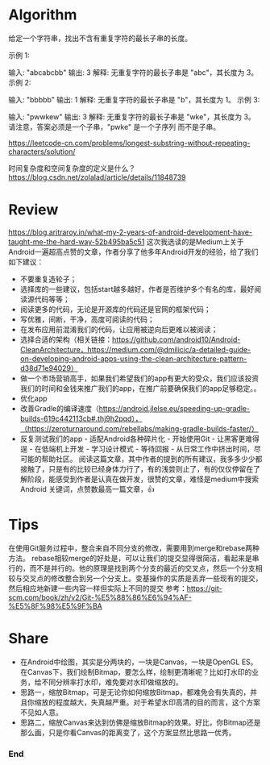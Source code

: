 # Algorithm
给定一个字符串，找出不含有重复字符的最长子串的长度。

示例 1:

输入: "abcabcbb"
输出: 3 
解释: 无重复字符的最长子串是 "abc"，其长度为 3。
示例 2:

输入: "bbbbb"
输出: 1
解释: 无重复字符的最长子串是 "b"，其长度为 1。
示例 3:

输入: "pwwkew"
输出: 3
解释: 无重复字符的最长子串是 "wke"，其长度为 3。
请注意，答案必须是一个子串，"pwke" 是一个子序列 而不是子串。

https://leetcode-cn.com/problems/longest-substring-without-repeating-characters/solution/

时间复杂度和空间复杂度的定义是什么？
https://blog.csdn.net/zolalad/article/details/11848739
# Review
https://blog.aritraroy.in/what-my-2-years-of-android-development-have-taught-me-the-hard-way-52b495ba5c51
这次我选读的是Medium上关于Android一遍超高点赞的文章，作者分享了他多年Android开发的经验，给了我们如下建议：
 - 不要重复造轮子；
 - 选择库的一些建议，包括start越多越好，作者是否维护多个有名的库，最好阅读源代码等等；
 - 阅读更多的代码，无论是开源库的代码还是官网的框架代码；
 - 写优雅，间断，干净，高度可阅读的代码；
 - 在发布应用前混淆我们的代码，让应用被逆向后更难以被阅读；
 - 选择合适的架构（相关链接：https://github.com/android10/Android-CleanArchitecture，https://medium.com/@dmilicic/a-detailed-guide-on-developing-android-apps-using-the-clean-architecture-pattern-d38d71e94029）
 - 做一个市场营销高手，如果我们希望我们的app有更大的受众，我们应该投资我们的时间和金钱来推广我们的app，在推广前要确保我们的app足够稳定。。
  -  优化app　
  -  改善Gradle的编译速度（https://android.jlelse.eu/speeding-up-gradle-builds-619c442113cb#.thj9h2pqd），（https://zeroturnaround.com/rebellabs/making-gradle-builds-faster/）
   - 反复测试我们的app
    - 适配Android各种碎片化
    - 开始使用Git
    - 让黑客更难得逞
    - 在低端机上开发
    - 学习设计模式
    - 等待回报
    - 从日常工作中挤出时间，尽可能的帮助社区。
 阅读这篇文章，其中作者的提到的所有建议，我多多少少都接触了，只是有的比较已经身体力行了，有的浅尝则止了，有的仅仅停留在了解阶段，能感受到作者是认真在做开发，很赞的文章，难怪是medium中搜索Android 关键词，点赞数最高一篇文章，👍
# Tips
在使用Git服务过程中，整合来自不同分支的修改，需要用到merge和rebase两种方法。
rebase相较merge的好处是，可以让我们的提交显得很简洁，看起来是串行的，而不是并行的。他的原理是找到两个分支的最近的交叉点，然后一个分支相较与交叉点的修改整合到另一个分支上。变基操作的实质是丢弃一些现有的提交，然后相应地新建一些内容一样但实际上不同的提交
参考：https://git-scm.com/book/zh/v2/Git-%E5%88%86%E6%94%AF-%E5%8F%98%E5%9F%BA
# Share
- 在Android中绘图，其实是分两块的，一块是Canvas，一块是OpenGL ES。在Canvas下，我们绘制Bitmap，要怎么样，绘制更清晰呢？比如打水印的业务，给不同分辨率打水印，难免要对水印做缩放的。
- 思路一，缩放Bitmap，可是无论你如何缩放Bitmap，都难免会有失真的，并且你缩放的程度越大，失真越严重。对于希望水印高清的目的而言，这个方案不见如人意。
- 思路二，缩放Canvas来达到仿佛是缩放Bitmap的效果。好比，你Bitmap还是那么画，只是你看Canvas的距离变了，这个方案显然比思路一优秀。
### End
